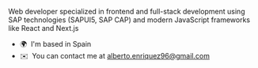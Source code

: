 Web developer specialized in frontend and full-stack development using SAP technologies (SAPUI5, SAP CAP) and modern JavaScript frameworks like React and Next.js

* 🌍  I'm based in Spain
* ✉️  You can contact me at [alberto.enriquez96@gmail.com](mailto:alberto.enriquez96@gmail.com)
